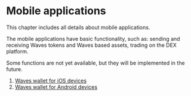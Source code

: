 # Mobile applications

This chapter includes all details about mobile applications.

The mobile applications have basic functionality, such as: sending and receiving Waves tokens and Waves based assets, trading on the DEX platform.

Some functions are not yet available, but they will be implemented in the future.

1. [Waves wallet for iOS devices](mobile-apps/iOS.md)
2. [Waves wallet for Android devices](/mobile-apps/android.md)
